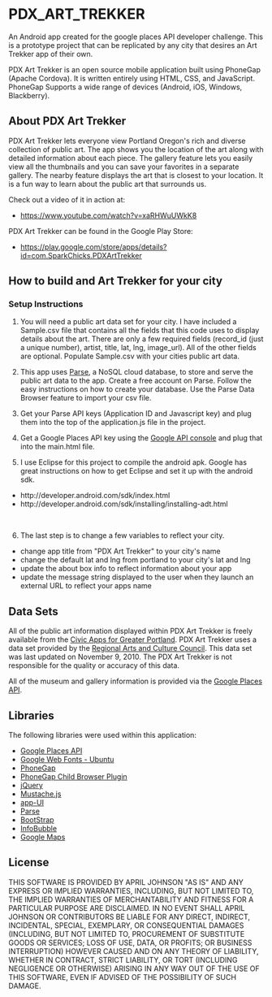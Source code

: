PDX_ART_TREKKER
===============

An Android app created for the google places API developer challenge. This is a prototype project that can be replicated by any city that desires an Art Trekker app of their own. 

PDX Art Trekker is an open source mobile application built using PhoneGap (Apache Cordova). It is written entirely using HTML, CSS, and JavaScript. PhoneGap Supports a wide range of devices (Android, iOS, Windows, Blackberry). 


## About PDX Art Trekker

PDX Art Trekker lets everyone view Portland Oregon's rich and diverse collection of public art. The app shows you the location of the art along with detailed information about each piece. The gallery feature lets you easily view all the thumbnails and you can save your favorites in a separate gallery. The nearby feature displays the art that is closest to your location. It is a fun way to learn about the public art that surrounds us. 

Check out a video of it in action at: 
* https://www.youtube.com/watch?v=xaRHWuUWkK8

PDX Art Trekker can be found in the Google Play Store:
* https://play.google.com/store/apps/details?id=com.SparkChicks.PDXArtTrekker


## How to build and Art Trekker for your city

### Setup Instructions
1. You will need a public art data set for your city. I have included a Sample.csv file that contains all the fields that this code uses to display details about the art. There are only a few required fields (record_id (just a unique number), artist, title, lat, lng, image_url). All of the other fields are optional. Populate Sample.csv with your cities public art data.

2. This app uses [Parse](https://parse.com/), a NoSQL cloud database, to store and serve the public art data to the app. Create a free account on Parse. Follow the easy instructions on how to create your database. Use the Parse Data Browser feature to import your csv file.

3. Get your Parse API keys (Application ID and Javascript key) and plug them into the top of the application.js file in the project.

4. Get a Google Places API key using the [Google API console](https://code.google.com/apis/console/) and plug that into the main.html file.

5. I use Eclipse for this project to compile the android apk. Google has great instructions on how to get Eclipse and set it up with the android sdk. 
 <ul>
    <li>http://developer.android.com/sdk/index.html</li>
    <li>http://developer.android.com/sdk/installing/installing-adt.html</li>
</ul><br/>

 
6. The last step is to change a few variables to reflect your city.

 <ul>
    <li>change app title from "PDX Art Trekker" to your city's name</li>
    <li>change the default lat and lng from portland to your city's lat and lng</li>
    <li>update the about box info to reflect information about your app</li>
    <li>update the message string displayed to the user when they launch an external URL to reflect your apps name</li>
</ul>

## Data Sets

All of the public art information displayed within PDX Art Trekker is freely available from the [Civic Apps for Greater Portland](http://www.civicapps.org/datasets/public-art). PDX Art Trekker uses a data set provided by the [Regional Arts and Culture Council](http://www.racc.org/). This data set was last updated on November 9, 2010. The PDX Art Trekker is not responsible for the quality or accuracy of this data.

All of the museum and gallery information is provided via the [Google Places API](https://developers.google.com/places/).


## Libraries

The following libraries were used within this application:

* [Google Places API](https://developers.google.com/places/)
* [Google Web Fonts - Ubuntu](http://www.google.com/webfonts)
* [PhoneGap](http://www.phonegap.com)
* [PhoneGap Child Browser Plugin](https://github.com/phonegap/phonegap-plugins/tree/master/Android/ChildBrowser)
* [jQuery](http://www.jquery.com)
* [Mustache.js](https://github.com/janl/mustache.js)
* [app-UI](http://triceam.github.com/app-UI)
* [Parse](https://parse.com/)
* [BootStrap](http://twitter.github.com/bootstrap/)
* [InfoBubble](http://google-maps-utility-library-v3.googlecode.com/svn/trunk/infobubble/examples/example.html/)
* [Google Maps](https://developers.google.com/maps/)


## License
THIS SOFTWARE IS PROVIDED BY APRIL JOHNSON "AS IS" AND ANY EXPRESS OR
IMPLIED WARRANTIES, INCLUDING, BUT NOT LIMITED TO, THE IMPLIED WARRANTIES OF
MERCHANTABILITY AND FITNESS FOR A PARTICULAR PURPOSE ARE DISCLAIMED. IN NO
EVENT SHALL APRIL JOHNSON OR CONTRIBUTORS BE LIABLE FOR ANY DIRECT,
INDIRECT, INCIDENTAL, SPECIAL, EXEMPLARY, OR CONSEQUENTIAL DAMAGES (INCLUDING,
BUT NOT LIMITED TO, PROCUREMENT OF SUBSTITUTE GOODS OR SERVICES; LOSS OF USE,
DATA, OR PROFITS; OR BUSINESS INTERRUPTION) HOWEVER CAUSED AND ON ANY THEORY OF
LIABILITY, WHETHER IN CONTRACT, STRICT LIABILITY, OR TORT (INCLUDING NEGLIGENCE
OR OTHERWISE) ARISING IN ANY WAY OUT OF THE USE OF THIS SOFTWARE, EVEN IF
ADVISED OF THE POSSIBILITY OF SUCH DAMAGE.
